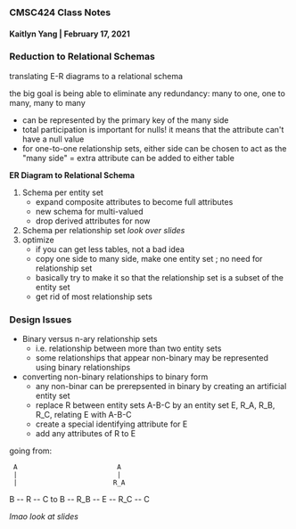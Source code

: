 ### CMSC424 Class Notes
#### Kaitlyn Yang | February 17, 2021

### Reduction to Relational Schemas
translating E-R diagrams to a relational schema

the big goal is being able to eliminate any redundancy: many to one, one to many, many to many 
- can be represented by the primary key of the many side
- total participation is important for nulls! it means that the attribute can't have a null value
- for one-to-one relationship sets, either side can be chosen to act as the "many side" = extra attribute can be added to either table


**ER Diagram to Relational Schema**
1. Schema per entity set
    - expand composite attributes to become full attributes
    - new schema for multi-valued
    - drop derived attributes for now
2. Schema per relationship set
*look over slides*
3. optimize
    - if you can get less tables, not a bad idea
    - copy one side to many side, make one entity set ; no need for relationship set
    - basically try to make it so that the relationship set is a subset of the entity set
    - get rid of most relationship sets

### Design Issues
- Binary versus n-ary relationship sets
    - i.e. relationship between more than two entity sets
    - some relationships that appear non-binary may be represented using binary relationships
- converting non-binary relationships to binary form
    - any non-binar can be prerepsented in binary by creating an artificial entity set
    - replace R between entity sets A-B-C by an entity set E, R_A, R_B, R_C, relating E with A-B-C
    - create a special identifying attribute for E
    - add any attributes of R to E


going from:

     A                         A
     |                         |
     |                        R_A
B -- R -- C   to  B -- R_B --  E -- R_C -- C

*lmao look at slides*

